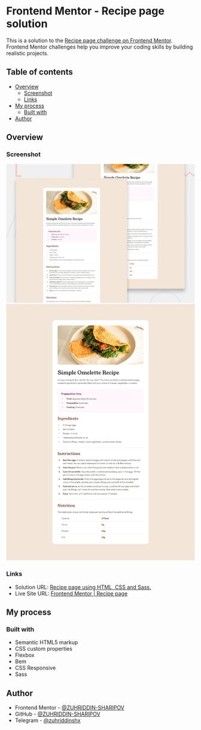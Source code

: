 # Frontend Mentor - Recipe page solution

This is a solution to the [Recipe page challenge on Frontend Mentor](https://www.frontendmentor.io/challenges/recipe-page-KiTsR8QQKm). Frontend Mentor challenges help you improve your coding skills by building realistic projects.

## Table of contents

- [Overview](#overview)
  - [Screenshot](#screenshot)
  - [Links](#links)
- [My process](#my-process)
  - [Built with](#built-with)
- [Author](#author)

## Overview

### Screenshot

![](./design/desktop-preview.jpg)
![](./design/desktop-design.jpg)

### Links

- Solution URL: [Recipe page using HTML, CSS and Sass.](https://www.frontendmentor.io/solutions/recipe-page-using-html-css-and-sass-zv0zXm2lQP)
- Live Site URL: [Frontend Mentor | Recipe page](https://recipe-page-link.netlify.app/)

## My process

### Built with

- Semantic HTML5 markup
- CSS custom properties
- Flexbox
- Bem
- CSS Responsive
- Sass

## Author

- Frontend Mentor - [@ZUHRIDDIN-SHARIPOV](https://www.frontendmentor.io/profile/ZUHRIDDIN-SHARIPOV)
- GitHub - [@ZUHRIDDIN-SHARIPOV](https://github.com/ZUHRIDDIN-SHARIPOV)
- Telegram - [@zuhriddinshx](https://t.me/zuhriddinshx)
